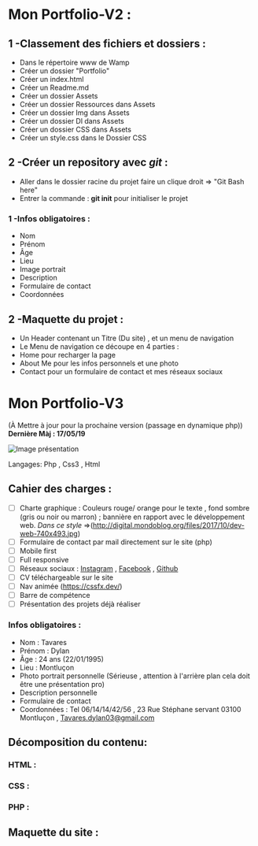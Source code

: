 # **Mon Portfolio-V2** :

## 1 -Classement des fichiers et dossiers :
- Dans le répertoire www de Wamp
- Créer un dossier "Portfolio"
- Créer un index.html
- Créer un Readme.md
- Créer un dossier Assets
- Créer un dossier Ressources dans Assets
- Créer un dossier Img dans Assets
- Créer un dossier Dl dans Assets
- Créer un dossier CSS dans Assets
- Créer un style.css dans le Dossier CSS

## 2 -Créer un repository avec *git* :
- Aller dans le dossier racine du projet faire un clique droit => "Git Bash here"
- Entrer la commande : **git init** pour initialiser le projet 

### 1 -Infos obligatoires :
- Nom
- Prénom
- Âge
- Lieu
- Image portrait 
- Description
- Formulaire de contact
- Coordonnées 

## 2 -Maquette du projet :
- Un Header contenant un Titre (Du site) , et un menu de navigation
- Le Menu de navigation ce découpe en 4 parties :
- Home pour recharger la page 
- About Me pour les infos personnels et une photo
- Contact pour un formulaire de contact et mes réseaux sociaux

# Mon Portfolio-V3
(À Mettre à jour pour la prochaine version (passage en dynamique php))
**Dernière Màj : 17/05/19**

![Image présentation](https://i.ytimg.com/vi/TwYKwaEjJd4/maxresdefault.jpg)

Langages: Php , Css3 , Html

## Cahier des charges :

- [ ] Charte graphique : Couleurs rouge/ orange pour le texte , fond sombre (gris ou noir ou marron) ; bannière en rapport avec le développement web. *Dans ce style* =>(http://digital.mondoblog.org/files/2017/10/dev-web-740x493.jpg)
- [ ] Formulaire de contact par mail directement sur le site (php)
- [ ] Mobile first
- [ ] Full responsive
- [ ] Réseaux sociaux : [Instagram](https://www.instagram.com/dylan.03100/) , [Facebook](https://www.facebook.com/dylan.tavares.9) , [Github](https://github.com/TavaresDylan)
- [ ] CV téléchargeable sur le site 
- [ ] Nav animée (https://cssfx.dev/)
- [ ] Barre de compétence 
- [ ] Présentation des projets déjà réaliser

### Infos obligatoires :
- Nom : Tavares
- Prénom : Dylan
- Âge : 24 ans (22/01/1995)
- Lieu : Montluçon
- Photo portrait personnelle (Sérieuse , attention à l'arrière plan cela doit être une présentation pro)
- Description personnelle
- Formulaire de contact
- Coordonnées : Tel 06/14/14/42/56 , 23 Rue Stéphane servant 03100 Montluçon , Tavares.dylan03@gmail.com

## Décomposition du contenu:

### HTML :

### CSS :

### PHP :

## Maquette du site :

